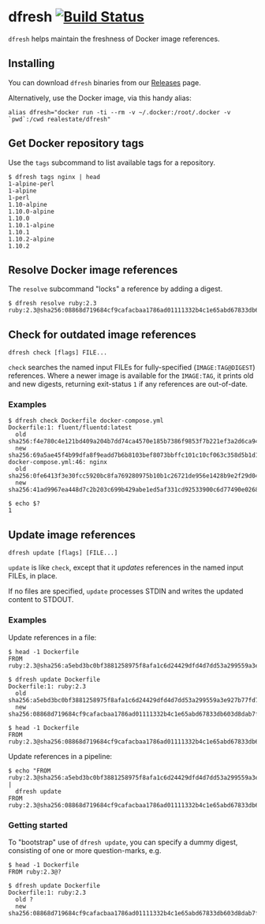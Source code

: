 # dfresh [![Build Status](https://travis-ci.org/realestate-com-au/dfresh.svg?branch=master)](https://travis-ci.org/realestate-com-au/dfresh)

`dfresh` helps maintain the freshness of Docker image references.

## Installing

You can download `dfresh` binaries from our [Releases](https://github.com/realestate-com-au/dfresh/releases) page.

Alternatively, use the Docker image, via this handy alias:

    alias dfresh="docker run -ti --rm -v ~/.docker:/root/.docker -v `pwd`:/cwd realestate/dfresh"

## Get Docker repository tags

Use the `tags` subcommand to list available tags for a repository.

```
$ dfresh tags nginx | head
1-alpine-perl
1-alpine
1-perl
1.10-alpine
1.10.0-alpine
1.10.0
1.10.1-alpine
1.10.1
1.10.2-alpine
1.10.2
```

## Resolve Docker image references

The `resolve` subcommand "locks" a reference by adding a digest.

```
$ dfresh resolve ruby:2.3
ruby:2.3@sha256:08868d719684cf9cafacbaa1786ad01111332b4c1e65abd67833db603d8dab7f
```

## Check for outdated image references

```
dfresh check [flags] FILE...
```

`check` searches the named input FILEs for fully-specified (`IMAGE:TAG@DIGEST`) references. Where a newer image is available for the `IMAGE:TAG`, it prints old and new digests, returning exit-status `1` if any references are out-of-date.

### Examples

```
$ dfresh check Dockerfile docker-compose.yml
Dockerfile:1: fluent/fluentd:latest
  old sha256:f4e780c4e121bd409a204b7dd74ca4570e185b7386f9853f7b221ef3a2d6ca94
  new sha256:69a5ae45f4b99dfa8f9eadd7b6b8103bef8073bbffc101c10cf063c358d5b1d1
docker-compose.yml:46: nginx
  old sha256:0fe6413f3e30fcc5920bc8fa769280975b10b1c26721de956e1428b9e2f29d04
  new sha256:41ad9967ea448d7c2b203c699b429abe1ed5af331cd92533900c6d77490e0268

$ echo $?
1
```

## Update image references

```
dfresh update [flags] [FILE...]
```

`update` is like `check`, except that it _updates_ references in the named input FILEs, in place.

If no files are specified, `update` processes STDIN and writes the updated content to STDOUT.

### Examples

Update references in a file:

```
$ head -1 Dockerfile
FROM ruby:2.3@sha256:a5ebd3bc0bf3881258975f8afa1c6d24429dfd4d7dd53a299559a3e927b77fd7

$ dfresh update Dockerfile
Dockerfile:1: ruby:2.3
  old sha256:a5ebd3bc0bf3881258975f8afa1c6d24429dfd4d7dd53a299559a3e927b77fd7
  new sha256:08868d719684cf9cafacbaa1786ad01111332b4c1e65abd67833db603d8dab7f

$ head -1 Dockerfile
FROM ruby:2.3@sha256:08868d719684cf9cafacbaa1786ad01111332b4c1e65abd67833db603d8dab7f
```

Update references in a pipeline:

```
$ echo "FROM ruby:2.3@sha256:a5ebd3bc0bf3881258975f8afa1c6d24429dfd4d7dd53a299559a3e927b77fd7" |
  dfresh update
FROM ruby:2.3@sha256:08868d719684cf9cafacbaa1786ad01111332b4c1e65abd67833db603d8dab7f
```

### Getting started

To "bootstrap" use of `dfresh update`, you can specify a dummy digest, consisting of one or more question-marks, e.g.

```
$ head -1 Dockerfile
FROM ruby:2.3@?

$ dfresh update Dockerfile
Dockerfile:1: ruby:2.3
  old ?
  new sha256:08868d719684cf9cafacbaa1786ad01111332b4c1e65abd67833db603d8dab7f
```
